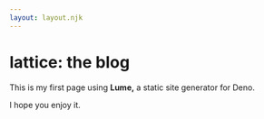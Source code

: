 ```yaml
---
layout: layout.njk
---
```

# lattice: the blog

This is my first page using **Lume,**
a static site generator for Deno.

I hope you enjoy it.